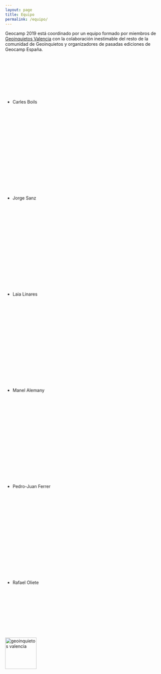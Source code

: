 ```yaml
---
layout: page
title: Equipo
permalink: /equipo/
---
```


<style>
#equipo a{
    margin: 0;
    vertical-align: baseline;
    bottom: -5px;
    position: relative;
}
</style>

Geocamp 2019 está coordinado por un equipo formado por miembros de [Geoinquietos Valencia](http://geoinquietos.org/grupos/valencia/) con la colaboración inestimable del resto de la comunidad de Geoinquietos y organizadores de pasadas ediciones de Geocamp España.

<div id="equipo" markdown="1">


* Carles Boils [<svg class="svg-icon grey"><use xlink:href="{{ '/assets/minima-social-icons.svg#github' | relative_url }}"></use></svg>](https://github.com/sliob) [<svg class="svg-icon grey"><use xlink:href="{{ '/assets/minima-social-icons.svg#linkedin' | relative_url }}"></use></svg>](https://www.linkedin.com/in/cboils/)
* Jorge Sanz [<svg class="svg-icon grey"><use xlink:href="{{ '/assets/minima-social-icons.svg#github' | relative_url }}"></use></svg>](https://github.com/jsanz) [<svg class="svg-icon grey"><use xlink:href="{{ '/assets/minima-social-icons.svg#linkedin' | relative_url }}"></use></svg>](https://www.linkedin.com/in/jsanz/)
* Laia Linares  [<svg class="svg-icon grey"><use xlink:href="{{ '/assets/minima-social-icons.svg#github' | relative_url }}"></use></svg>](https://github.com/laialo) [<svg class="svg-icon grey"><use xlink:href="{{ '/assets/minima-social-icons.svg#linkedin' | relative_url }}"></use></svg>](https://www.linkedin.com/in/laialinaresortells/)
* Manel Alemany [<svg class="svg-icon grey"><use xlink:href="{{ '/assets/minima-social-icons.svg#github' | relative_url }}"></use></svg>](https://github.com/Manalemart) [<svg class="svg-icon grey"><use xlink:href="{{ '/assets/minima-social-icons.svg#linkedin' | relative_url }}"></use></svg>](https://www.linkedin.com/in/manel-alemany-mart%C3%ADnez-67b3256b/)
* Pedro-Juan Ferrer [<svg class="svg-icon grey"><use xlink:href="{{ '/assets/minima-social-icons.svg#github' | relative_url }}"></use></svg>](https://github.com/vehrka) [<svg class="svg-icon grey"><use xlink:href="{{ '/assets/minima-social-icons.svg#linkedin' | relative_url }}"></use></svg>](https://www.linkedin.com/in/pedrojuanferrer/)
* Rafael Oliete [<svg class="svg-icon grey"><use xlink:href="{{ '/assets/minima-social-icons.svg#github' | relative_url }}"></use></svg>](https://github.com/raolbaletco) [<svg class="svg-icon grey"><use xlink:href="{{ '/assets/minima-social-icons.svg#linkedin' | relative_url }}"></use></svg>](https://www.linkedin.com/in/raolbal/)

<img src="https://avatars1.githubusercontent.com/u/1526233?v=4" alt="geoinquietos valencia" width="100"/>

</div>